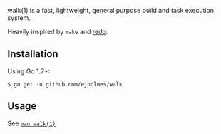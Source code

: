walk(1) is a fast, lightweight, general purpose build and task execution system.

Heavily inspired by `make` and [redo](https://github.com/apenwarr/redo).

## Installation

Using Go 1.7+:

```
$ go get -u github.com/ejholmes/walk
```

## Usage

See [`man walk(1)`](http://ejholmes.io/walk/)
